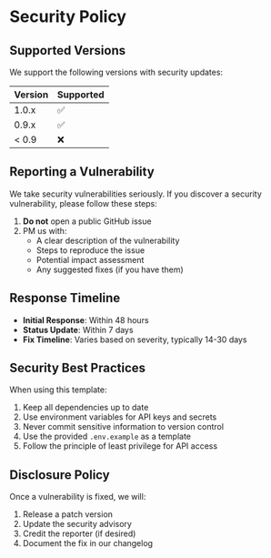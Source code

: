 # Security Policy

## Supported Versions

We support the following versions with security updates:

| Version | Supported          |
| ------- | ------------------ |
| 1.0.x   | :white_check_mark: |
| 0.9.x   | :white_check_mark: |
| < 0.9   | :x:                |

## Reporting a Vulnerability

We take security vulnerabilities seriously. If you discover a security vulnerability, please follow these steps:

1. **Do not** open a public GitHub issue
2. PM us with:
   - A clear description of the vulnerability
   - Steps to reproduce the issue
   - Potential impact assessment
   - Any suggested fixes (if you have them)

## Response Timeline

- **Initial Response**: Within 48 hours
- **Status Update**: Within 7 days
- **Fix Timeline**: Varies based on severity, typically 14-30 days

## Security Best Practices

When using this template:

1. Keep all dependencies up to date
2. Use environment variables for API keys and secrets
3. Never commit sensitive information to version control
4. Use the provided `.env.example` as a template
5. Follow the principle of least privilege for API access

## Disclosure Policy

Once a vulnerability is fixed, we will:

1. Release a patch version
2. Update the security advisory
3. Credit the reporter (if desired)
4. Document the fix in our changelog
